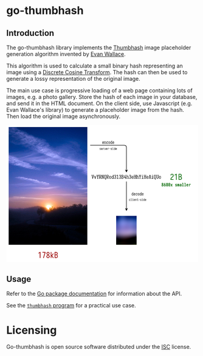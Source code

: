 # go-thumbhash
## Introduction
The go-thumbhash library implements the
[Thumbhash](https://evanw.github.io/thumbhash/) image placeholder generation
algorithm invented by [Evan Wallace](https://madebyevan.com/).

This algorithm is used to calculate a small binary hash representing an image
using a [Discrete Cosine
Transform](https://en.wikipedia.org/wiki/Discrete_cosine_transform). The hash
can then be used to generate a lossy representation of the original image.

The main use case is progressive loading of a web page containing lots of
images, e.g. a photo gallery. Store the hash of each image in your database,
and send it in the HTML document. On the client side, use Javascript (e.g.
Evan Wallace's library) to generate a placeholder image from the hash. Then
load the original image asynchronously.

![Thumbhash diagram](misc/diagram.png)

## Usage
Refer to the [Go package
documentation](https://pkg.go.dev/github.com/galdor/go-thumbhash) for
information about the API.

See the [`thumbhash` program](cmd/thumbhash/main.go) for a practical use case.

# Licensing
Go-thumbhash is open source software distributed under the
[ISC](https://opensource.org/licenses/ISC) license.
